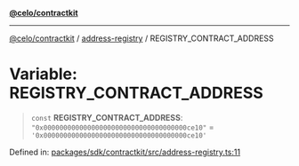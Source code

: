 [**@celo/contractkit**](../../README.md)

***

[@celo/contractkit](../../modules.md) / [address-registry](../README.md) / REGISTRY\_CONTRACT\_ADDRESS

# Variable: REGISTRY\_CONTRACT\_ADDRESS

> `const` **REGISTRY\_CONTRACT\_ADDRESS**: `"0x000000000000000000000000000000000000ce10"` = `'0x000000000000000000000000000000000000ce10'`

Defined in: [packages/sdk/contractkit/src/address-registry.ts:11](https://github.com/celo-org/developer-tooling/blob/master/packages/sdk/contractkit/src/address-registry.ts#L11)
